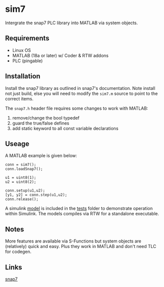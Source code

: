 # sim7

Intergrate the snap7 PLC library into MATLAB via system objects.

## Requirements

* Linux OS
* MATLAB (18a or later) w/ Coder & RTW addons
* PLC (pingable)

## Installation

Install the snap7 library as outlined in snap7's documentation. Note install not just build, else you will need to modify the `sim7.m` source to point to the correct items.

The `snap7.h` header file requires some changes to work with MATLAB:

1) remove/change the bool typedef
2) guard the true/false defines
3) add static keyword to all const variable declarations

## Useage

A MATLAB example is given below:

    conn = sim7();
    conn.loadSnap7();

    u1 = uint8(1);
    u2 = uint8(2);

    conn.setup(u1,u2);
    [y1, y2] = conn.step(u1,u2);
    conn.release();

A simulink [model](./tests/test7.slx) is included in the [tests](./tests/) folder to demonstrate operation within Simulink. The models compiles via RTW for a standalone executable.

## Notes

More features are available via S-Functions but system objects are (relatively) quick and easy. Plus they work in MATLAB and don't need TLC for codegen.

## Links

[snap7](http://snap7.sourceforge.net/)
